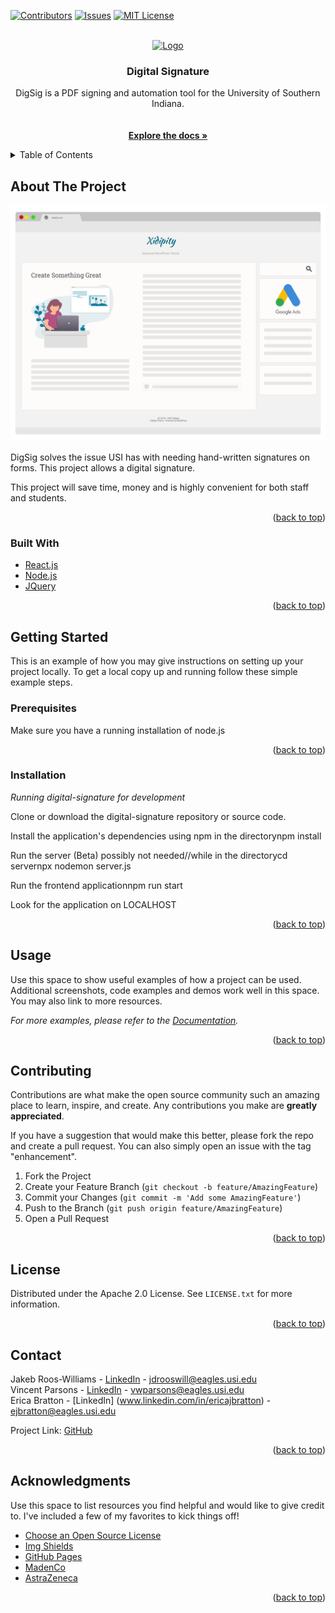 <div id="top"></div>

<!-- Project Sheilds -->
[![Contributors][contributors-shield]][contributors-url]
[![Issues][issues-shield]][issues-url]
[![MIT License][license-shield]][license-url]



<!-- PROJECT LOGO -->
<br />
<div align="center">
  <a href="https://github.com/VincentParsons/DigSig">
    <img src="images/logo.png" alt="Logo" width="80" height="80">
  </a>

  <h3 align="center">Digital Signature</h3>

  <p align="center">
    DigSig is a PDF signing and automation tool for the University of Southern Indiana.
    <br />
    <br />
    <br />
    <a href="https://github.com/othneildrew/Best-README-Template"><strong>Explore the docs »</strong></a>
    <br />
  </p>
</div>

<!-- TABLE OF CONTENTS -->
<details>
  <summary>Table of Contents</summary>
  <ol>
    <li>
      <a href="#about-the-project">About The Project</a>
      <ul>
        <li><a href="#built-with">Built With</a></li>
      </ul>
    </li>
    <li>
      <a href="#getting-started">Getting Started</a>
      <ul>
        <li><a href="#prerequisites">Prerequisites</a></li>
        <li><a href="#installation">Installation</a></li>
      </ul>
    </li>
    <li><a href="#usage">Usage</a></li>
    <li><a href="#contributing">Contributing</a></li>
    <li><a href="#license">License</a></li>
    <li><a href="#contact">Contact</a></li>
    <li><a href="#acknowledgments">Acknowledgments</a></li>
  </ol>
</details>


<!-- ABOUT THE PROJECT -->
## About The Project

[![Product Name Screen Shot][product-screenshot]](https://raw.githubusercontent.com/othneildrew/Best-README-Template/master/images/screenshot.png)

DigSig solves the issue USI has with needing hand-written signatures on forms. This project allows a digital signature.

This project will save time, money and is highly convenient for both staff and students.

<p align="right">(<a href="#top">back to top</a>)</p>

### Built With

* [React.js](https://reactjs.org/)
* [Node.js](https://nodejs.org/en/)
* [JQuery](https://jquery.com)

<p align="right">(<a href="#top">back to top</a>)</p>


<!-- GETTING STARTED -->
## Getting Started

This is an example of how you may give instructions on setting up your project locally.
To get a local copy up and running follow these simple example steps.

### Prerequisites

Make sure you have a running installation of node.js

<p align="right">(<a href="#top">back to top</a>)</p>
  
### Installation

*Running digital-signature for development*

Clone or download the digital-signature repository or source code.

Install the application's dependencies using npm in the directorynpm install

Run the server (Beta) possibly not needed//while in the directorycd servernpx nodemon server.js

Run the frontend applicationnpm run start

Look for the application on LOCALHOST

<p align="right">(<a href="#top">back to top</a>)</p>

<!-- USAGE EXAMPLES -->
## Usage

Use this space to show useful examples of how a project can be used. Additional screenshots, code examples and demos work well in this space. You may also link to more resources.

_For more examples, please refer to the [Documentation](https://example.com)._

<p align="right">(<a href="#top">back to top</a>)</p>

<!-- CONTRIBUTING -->
## Contributing

Contributions are what make the open source community such an amazing place to learn, inspire, and create. Any contributions you make are **greatly appreciated**.

If you have a suggestion that would make this better, please fork the repo and create a pull request. You can also simply open an issue with the tag "enhancement".

1. Fork the Project
2. Create your Feature Branch (`git checkout -b feature/AmazingFeature`)
3. Commit your Changes (`git commit -m 'Add some AmazingFeature'`)
4. Push to the Branch (`git push origin feature/AmazingFeature`)
5. Open a Pull Request

<p align="right">(<a href="#top">back to top</a>)</p>

<!-- LICENSE -->
## License

Distributed under the Apache 2.0 License. See `LICENSE.txt` for more information.

<p align="right">(<a href="#top">back to top</a>)</p>

<!-- CONTACT -->
## Contact
Jakeb Roos-Williams - [LinkedIn](https://www.linkedin.com/in/jakeb-williams-2a134914a/) - jdrooswill@eagles.usi.edu <br/>
Vincent Parsons - [LinkedIn](www.linkedin.com/in/vwparsons) - vwparsons@eagles.usi.edu <br/>
Erica Bratton - [LinkedIn] (www.linkedin.com/in/ericajbratton) - ejbratton@eagles.usi.edu <br/>

Project Link: [GitHub](https://github.com/VincentParsons/DigSig)

<p align="right">(<a href="#top">back to top</a>)</p>

<!-- ACKNOWLEDGMENTS -->
## Acknowledgments

Use this space to list resources you find helpful and would like to give credit to. I've included a few of my favorites to kick things off!

* [Choose an Open Source License](https://choosealicense.com)
* [Img Shields](https://shields.io)
* [GitHub Pages](https://pages.github.com)
* [MadenCo]("https://maddenco.com")
* [AstraZeneca](https://www.astrazeneca.com)

<p align="right">(<a href="#top">back to top</a>)</p>

<!-- MARKDOWN LINKS & IMAGES -->
<!-- https://www.markdownguide.org/basic-syntax/#reference-style-links -->
[contributors-shield]: https://img.shields.io/github/contributors/zakpruitt/senior-project.svg?style=for-the-badge
[contributors-url]: https://github.com/zakpruitt/senior-project/graphs/contributors
[issues-shield]: https://img.shields.io/github/issues/zakpruitt/senior-project.svg?style=for-the-badge
[issues-url]: https://github.com/zakpruitt/senior-project/issues
[license-shield]: https://img.shields.io/github/license/zakpruitt/senior-project.svg?style=for-the-badge
[license-url]: https://github.com/zakpruitt/senior-project/master/LICENSE.txt
[product-screenshot]: https://raw.githubusercontent.com/othneildrew/Best-README-Template/master/images/screenshot.png
[product-screenshots]: https://raw.githubusercontent.com/othneildrew/Best-README-Template/master/images/screenshot.png
